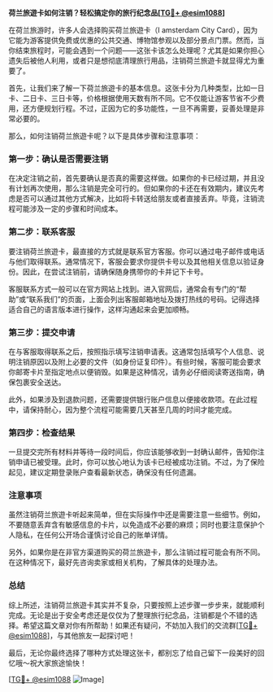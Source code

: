 **荷兰旅遊卡如何注销？轻松搞定你的旅行纪念品[[TG💪+ @esim1088](https://t.me/s/esim1088)]**

在荷兰旅游时，许多人会选择购买荷兰旅遊卡（I amsterdam City Card），因为它能为游客提供免费或优惠的公共交通、博物馆参观以及部分景点门票。然而，当你结束旅程时，可能会遇到一个问题——这张卡该怎么处理呢？尤其是如果你担心遗失后被他人利用，或者只是想彻底清理旅行用品，注销荷兰旅遊卡就显得尤为重要了。

首先，让我们来了解一下荷兰旅遊卡的基本信息。这张卡分为几种类型，比如一日卡、二日卡、三日卡等，价格根据使用天数有所不同。它不仅能让游客节省不少费用，还方便规划行程。不过，正因为它的多功能性，一旦不再需要，妥善处理是非常必要的。

那么，如何注销荷兰旅遊卡呢？以下是具体步骤和注意事项：

### **第一步：确认是否需要注销**
在决定注销之前，首先要确认是否真的需要这样做。如果你的卡已经过期，并且没有计划再次使用，那么注销是完全可行的。但如果你的卡还在有效期内，建议先考虑是否可以通过其他方式解决，比如将卡转送给朋友或者直接丢弃。毕竟，注销流程可能涉及一定的步骤和时间成本。

### **第二步：联系客服**
要注销荷兰旅遊卡，最直接的方式就是联系官方客服。你可以通过电子邮件或电话与他们取得联系。通常情况下，客服会要求你提供卡号以及其他相关信息以验证身份。因此，在尝试注销前，请确保随身携带你的卡并记下卡号。

客服联系方式一般可以在官方网站上找到。进入官网后，通常会有专门的“帮助”或“联系我们”的页面，上面会列出客服邮箱地址及拨打热线的号码。记得选择适合自己的语言版本进行操作，这样沟通起来会更加顺畅。

### **第三步：提交申请**
在与客服取得联系之后，按照指示填写注销申请表。这通常包括填写个人信息、说明注销原因以及附上必要的文件（如身份证复印件）。有些时候，客服可能会要求你邮寄卡片至指定地点以便销毁。如果是这种情况，请务必仔细阅读寄送指南，确保包裹安全送达。

此外，如果涉及到退款问题，还需要提供银行账户信息以便接收款项。在此过程中，请保持耐心，因为整个流程可能需要几天甚至几周的时间才能完成。

### **第四步：检查结果**
一旦提交完所有材料并等待一段时间后，你应该能够收到一封确认邮件，告知你注销申请已被受理。此时，你可以放心地认为该卡已经被成功注销。不过，为了保险起见，建议定期登录账户查看最新状态，确保没有任何遗漏。

### **注意事项**
虽然注销荷兰旅遊卡听起来简单，但在实际操作中还是需要注意一些细节。例如，不要随意丢弃含有敏感信息的卡片，以免造成不必要的麻烦；同时也要注意保护个人隐私，在任何公开场合谨慎讨论自己的账单详情。

另外，如果你是在非官方渠道购买的荷兰旅遊卡，那么注销过程可能会有所不同。在这种情况下，最好先咨询卖家或相关机构，了解具体的处理办法。

### **总结**
综上所述，注销荷兰旅遊卡其实并不复杂，只要按照上述步骤一步步来，就能顺利完成。无论是出于安全考虑还是仅仅为了整理旅行纪念品，注销都是个不错的选择。希望这篇文章对你有所帮助！如果还有疑问，不妨加入我们的交流群[[TG💪+ @esim1088](https://t.me/s/esim1088)]，与其他旅友一起探讨吧！

最后，无论你最终选择了哪种方式处理这张卡，都别忘了给自己留下一段美好的回忆哦～祝大家旅途愉快！

[[TG💪+ @esim1088](https://t.me/s/esim1088) ![Image](https://i.postimg.cc/4NQfJmqS/Snipaste-2025-05-13-00-14-12.png)]
